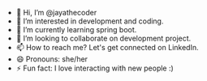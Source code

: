 - 👋 Hi, I’m @jayathecoder
- 👀 I’m interested in development and coding.
- 🌱 I’m currently learning spring boot.
- 💞️ I’m looking to collaborate on development project.
- 📫 How to reach me? Let's get connected on LinkedIn.
- 😄 Pronouns: she/her
- ⚡ Fun fact: I love interacting with new people :)
